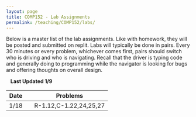 ```yaml
---
layout: page
title: COMP152 - Lab Assignments
permalink: /teaching/COMP152/labs/
---
```


Below is a master list of the lab assignments. Like with homework, they will be posted
and submitted on replit. Labs will typically be done in pairs. Every 30 minutes or every
problem, whichever comes first, pairs should switch who is driving and who is navigating.
Recall that the driver is typing code and generally doing to programming while the navigator
is looking for bugs and offering thoughts on overall design.

&nbsp;&nbsp;&nbsp;**Last Updated 1/9**


| Date | | Problems |
|:----: | :----: | :----: |
|1/18  | | R-1.12,C-1.22,24,25,27 |
